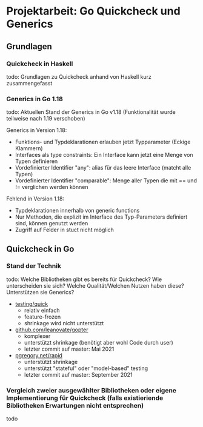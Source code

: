 # Projektarbeit: Go Quickcheck und Generics

## Grundlagen

### Quickcheck in Haskell

todo: Grundlagen zu Quickcheck anhand von Haskell kurz zusammengefasst

### Generics in Go 1.18

todo: Aktuellen Stand der Generics in Go v1.18 (Funktionalität wurde teilweise nach 1.19 verschoben)

Generics in Version 1.18:
- Funktions- und Typdeklarationen erlauben jetzt Typparameter (Eckige Klammern)
- Interfaces als type constraints: Ein Interface kann jetzt eine Menge von Typen definieren
- Vordefinierter Identifier "any": alias für das leere Interface (matcht alle Typen)
- Vordefinierter Identifier "comparable": Menge aller Typen die mit == und != verglichen werden können

Fehlend in Version 1.18:
- Typdeklarationen innerhalb von generic functions
- Nur Methoden, die explizit im Interface des Typ-Parameters definiert sind, können genutzt werden
- Zugriff auf Felder in stuct nicht möglich

## Quickcheck in Go

### Stand der Technik

todo: Welche Bibliotheken gibt es bereits für Quickcheck? Wie unterscheiden sie sich? Welche Qualität/Welchen Nutzen haben diese? Unterstützen sie Generics?

- [testing/quick](https://pkg.go.dev/testing/quick)
  - relativ einfach
  - feature-frozen
  - shrinkage wird nicht unterstützt
- [github.com/leanovate/gopter](https://pkg.go.dev/github.com/leanovate/gopter)
  - komplexer
  - unterstützt shrinkage (benötigt aber wohl Code durch user)
  - letzter commit auf master: Mai 2021
- [pgregory.net/rapid](https://pkg.go.dev/pgregory.net/rapid)
  - unterstützt shrinkage
  - unterstützt "stateful" oder "model-based" testing
  - letzter commit auf master: September 2021

### Vergleich zweier ausgewählter Bibliotheken oder eigene Implementierung für Quickcheck (falls existieriende Bibliotheken Erwartungen nicht entsprechen)

todo